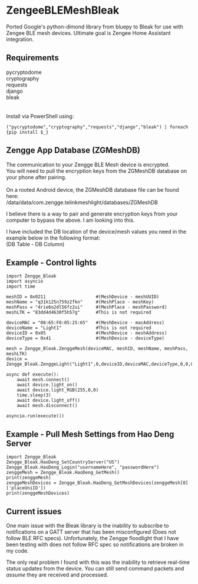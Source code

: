 ZengeeBLEMeshBleak
=========================================
Ported Google's python-dimond library from bluepy to Bleak for use with Zengee BLE mesh devices. Ultimate goal is Zengee Home Assistant integration.<br/>

Requirements
------------
pycryptodome<br/>
cryptography<br/>
requests <br/>
django<br/>
bleak<br/>
<br/>
<br/>
Install via PowerShell using:<br/>
```
("pycryptodome","cryptography","requests","django","bleak") | foreach {pip install $_}
```

Zengge App Database (ZGMeshDB)
-----------
The communication to your Zengge BLE Mesh device is encrypted.<br/>
You will need to pull the encryption keys from the ZGMeshDB database on your phone after pairing.<br/><br/>
On a rooted Android device, the ZGMeshDB database file can be found here:<br/>
/data/data/com.zengge.telinkmeshlight/databases/ZGMeshDB<br/>

I believe there is a way to pair and generate encryption keys from your computer to bypass the above. I am looking into this.<br/>

I have included the DB location of the device/mesh values you need in the example below in the following format:<br/>
(DB Table - DB Column)<br/>

Example - Control lights
----------------------------
```
import Zengge_Bleak
import asyncio
import time

meshID = 0x0211                   #(MeshDevice - meshUUID)
meshName = "q31k125n759z2fkn"     #(MeshPlace - meshKey)
meshPass = "4rie6o2dl56fz2ui"     #(MeshPlace - meshPassword)
meshLTK = "83dd4d4630f5h57g"      #This is not required

deviceMAC = "08:65:F0:05:25:65"   #(MeshDevice - macAddress)
deviceName = "Light1"             #This is not required
deviceID = 0x05                   #(MeshDevice - meshAddress)
deviceType = 0x41                 #(MeshDevice - deviceType)

mesh = Zengge_Bleak.ZenggeMesh(deviceMAC, meshID, meshName, meshPass, meshLTK)
device = Zengge_Bleak.ZenggeLight("Light1",0,deviceID,deviceMAC,deviceType,0,0,0,0,mesh)

async def execute():
    await mesh.connect()
    await device.light_on()
    await device.light_RGB(255,0,0)
    time.sleep(3)
    await device.light_off()
    await mesh.disconnect()

asyncio.run(execute())
```

Example - Pull Mesh Settings from Hao Deng Server
----------------------------------------
```
import Zengge_Bleak
Zengge_Bleak.HaoDeng_SetCountryServer("US")
Zengge_Bleak.HaoDeng_Login("usernameHere", "passwordHere")
zenggeMesh = Zengge_Bleak.HaoDeng_GetMesh()
print(zenggeMesh)
zenggeMeshDevices = Zengge_Bleak.HaoDeng_GetMeshDevices(zenggeMesh[0]['placeUniID'])
print(zenggeMeshDevices)
```

Current issues
---------------
One main issue with the Bleak library is the inability to subscribe to notifications on a GATT server that has been misconfigured (Does not follow BLE RFC specs).
Unfortunately, the Zengge floodlight that I have been testing with does not follow RFC spec so notifications are broken in my code.

The only real problem I found with this was the inability to retrieve real-time status updates from the device.
You can still send command packets and *assume* they are received and processed.
